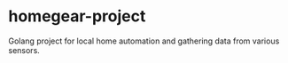 # homegear-project
Golang project for local home automation and gathering data from various sensors.
